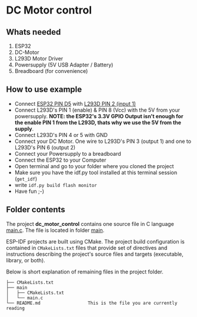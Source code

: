 # DC Motor control

## Whats needed
1. ESP32
2. DC-Motor
3. L293D Motor Driver
4. Powersupply (5V USB Adapter / Battery)
5. Breadboard (for convenience)

## How to use example
- Connect [ESP32 PIN D5](https://esphome.io/devices/nodemcu_esp32.html) with [L293D PIN 2 (input 1)](https://www.ti.com/lit/ds/symlink/l293.pdf)
- Connect L293D's PIN 1 (enable) & PIN 8 (Vcc) with the 5V from your powersupply. **NOTE: the ESP32's 3.3V GPIO Output isn't enough for the enable PIN 1 from the L293D, thats why we use the 5V from the supply**.
- Connect L293D's PIN 4 or 5 with GND
- Connect your DC Motor. One wire to L293D's PIN 3 (output 1) and one to L293D's PIN 6 (output 2)
- Connect your Powersupply to a breadboard
- Connect the ESP32 to your Computer
- Open terminal and go to your folder where you cloned the project
- Make sure you have the idf.py tool installed at this terminal session (`get_idf`)
- write `idf.py build flash monitor`
- Have fun ;-)

## Folder contents

The project **dc_motor_control** contains one source file in C language [main.c](main/main.c). The file is located in folder [main](main).

ESP-IDF projects are built using CMake. The project build configuration is contained in `CMakeLists.txt`
files that provide set of directives and instructions describing the project's source files and targets
(executable, library, or both). 

Below is short explanation of remaining files in the project folder.

```
├── CMakeLists.txt
├── main
│   ├── CMakeLists.txt
│   └── main.c
└── README.md                  This is the file you are currently reading
```
